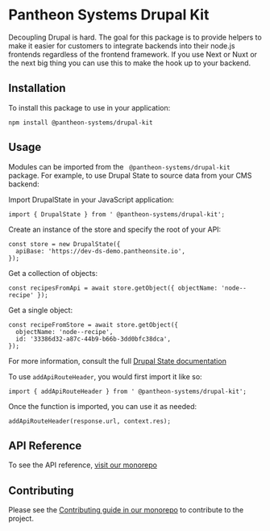 # Pantheon Systems Drupal Kit

Decoupling Drupal is hard. The goal for this package is to provide helpers to
make it easier for customers to integrate backends into their node.js frontends
regardless of the frontend framework. If you use Next or Nuxt or the next big
thing you can use this to make the hook up to your backend.

## Installation

To install this package to use in your application:

`npm install @pantheon-systems/drupal-kit`

## Usage

Modules can be imported from the ` @pantheon-systems/drupal-kit` package. For
example, to use Drupal State to source data from your CMS backend:

Import DrupalState in your JavaScript application:

```
import { DrupalState } from ' @pantheon-systems/drupal-kit';
```

Create an instance of the store and specify the root of your API:

```
const store = new DrupalState({
  apiBase: 'https://dev-ds-demo.pantheonsite.io',
});
```

Get a collection of objects:

```
const recipesFromApi = await store.getObject({ objectName: 'node--recipe' });
```

Get a single object:

```
const recipeFromStore = await store.getObject({
  objectName: 'node--recipe',
  id: '33386d32-a87c-44b9-b66b-3dd0bfc38dca',
});
```

For more information, consult the full
[Drupal State documentation](https://project.pages.drupalcode.org/drupal_state)

To use `addApiRouteHeader`, you would first import it like so:

`import { addApiRouteHeader } from ' @pantheon-systems/drupal-kit';`

Once the function is imported, you can use it as needed:

`addApiRouteHeader(response.url, context.res);`

## API Reference

To see the API reference,
[visit our monorepo](https://github.com/pantheon-systems/decoupled-kit-js/blob/canary/web/docs/Packages/drupal-kit/modules.md)

## Contributing

Please see the
[Contributing guide in our monorepo](https://github.com/pantheon-systems/decoupled-kit-js/blob/canary/CONTRIBUTING.md)
to contribute to the project.
